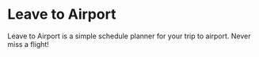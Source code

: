 # Leave to Airport
Leave to Airport is a simple schedule planner for your trip to airport. Never miss a flight!
